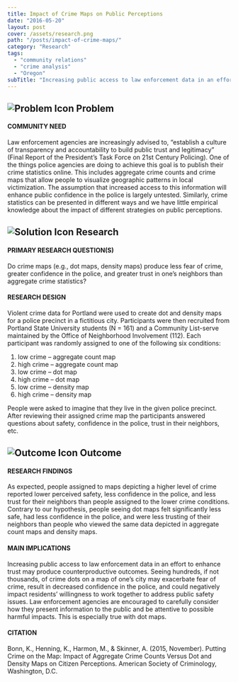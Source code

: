 ```yaml
---
title: Impact of Crime Maps on Public Perceptions
date: "2016-05-20"
layout: post
cover: /assets/research.png
path: "/posts/impact-of-crime-maps/"
category: "Research"
tags:
  - "community relations"
  - "crime analysis"
  - "Oregon"
subTitle: "Increasing public access to law enforcement data in an effort to enhance trust my produce counterproductive outcomes leaving agencies to carefully consider how information is presented."
---
```

## ![Problem Icon](https://github.com/google/material-design-icons/raw/master/alert/1x_web/ic_error_outline_black_48dp.png "Problem") Problem

#### COMMUNITY NEED

Law enforcement agencies are increasingly advised to, “establish a culture of transparency and accountability to build public trust and legitimacy” (Final Report of the President’s Task Force on 21st Century Policing). One of the things police agencies are doing to achieve this goal is to publish their crime statistics online. This includes aggregate crime counts and crime maps that allow people to visualize geographic patterns in local victimization. The assumption that increased access to this information will enhance public confidence in the police is largely untested. Similarly, crime statistics can be presented in different ways and we have little empirical knowledge about the impact of different strategies on public perceptions.

## ![Solution Icon](https://github.com/google/material-design-icons/raw/master/action/1x_web/ic_lightbulb_outline_black_48dp.png "Solution") Research

#### PRIMARY RESEARCH QUESTION(S)

Do crime maps (e.g., dot maps, density maps) produce less fear of crime, greater confidence in the police, and greater trust in one’s neighbors than aggregate crime statistics?

#### RESEARCH DESIGN

Violent crime data for Portland were used to create dot and density maps for a police precinct in a fictitious city. Participants were then recruited from Portland State University students (N = 161) and a Community List-serve maintained by the Office of Neighborhood Involvement (112). Each participant was randomly assigned to one of the following six conditions: 
1. low crime – aggregate count map 
2. high crime – aggregate count map
3. low crime – dot map
4. high crime – dot map 
5. low crime – density map
6. high crime – density map

People were asked to imagine that they live in the given police precinct. After reviewing their assigned crime map the participants answered questions about safety, confidence in the police, trust in their neighbors, etc.

## ![Outcome Icon](https://github.com/google/material-design-icons/raw/master/action/1x_web/ic_view_list_black_48dp.png "Outcome") Outcome

#### RESEARCH FINDINGS

As expected, people assigned to maps depicting a higher level of crime reported lower perceived safety, less confidence in the police, and less trust for their neighbors than people assigned to the lower crime conditions. Contrary to our hypothesis, people seeing dot maps felt significantly less safe, had less confidence in the police, and were less trusting of their neighbors than people who viewed the same data depicted in aggregate count maps and density maps.

#### MAIN IMPLICATIONS

Increasing public access to law enforcement data in an effort to enhance trust may produce counterproductive outcomes. Seeing hundreds, if not thousands, of crime dots on a map of one’s city may exacerbate fear of crime, result in decreased confidence in the police, and could negatively impact residents’ willingness to work together to address public safety issues. Law enforcement agencies are encouraged to carefully consider how they present information to the public and be attentive to possible harmful impacts. This is especially true with dot maps.

#### CITATION

Bonn, K., Henning, K., Harmon, M., & Skinner, A. (2015, November). Putting Crime on the Map: Impact of Aggregate Crime Counts Versus Dot and Density Maps on Citizen Perceptions. American Society of Criminology, Washington, D.C.
